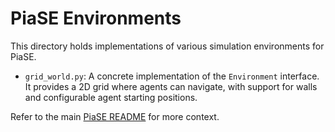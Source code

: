 # PiaSE Environments

This directory holds implementations of various simulation environments for PiaSE.

-   `grid_world.py`: A concrete implementation of the `Environment` interface. It provides a 2D grid where agents can navigate, with support for walls and configurable agent starting positions.

Refer to the main [PiaSE README](../../README.md) for more context.
